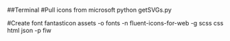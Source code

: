 ##Terminal
#Pull icons from microsoft
python getSVGs.py

#Create font
fantasticon assets -o fonts -n fluent-icons-for-web -g scss css html json -p fiw